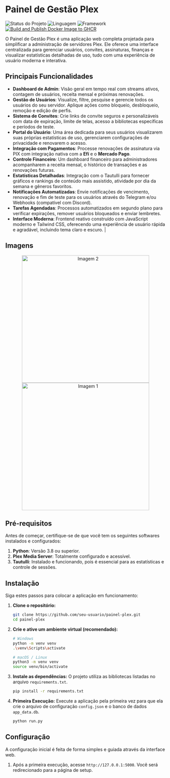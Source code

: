 # Painel de Gestão Plex

![Status do Projeto](https://img.shields.io/badge/status-ativo-brightgreen)
![Linguagem](https://img.shields.io/badge/python-3.8%2B-blue)
![Framework](https://img.shields.io/badge/flask-2.x-orange)
[![Build and Publish Docker Image to GHCR](https://github.com/ClankJake/Painel-Plex/actions/workflows/docker-publish.yml/badge.svg?branch=stable)](https://github.com/ClankJake/Painel-Plex/actions/workflows/docker-publish.yml)

O Painel de Gestão Plex é uma aplicação web completa projetada para simplificar a administração de servidores Plex. Ele oferece uma interface centralizada para gerenciar usuários, convites, assinaturas, finanças e visualizar estatísticas detalhadas de uso, tudo com uma experiência de usuário moderna e interativa.

## Principais Funcionalidades

-   **Dashboard de Admin**: Visão geral em tempo real com streams ativos, contagem de usuários, receita mensal e próximas renovações.
-   **Gestão de Usuários**: Visualize, filtre, pesquise e gerencie todos os usuários do seu servidor. Aplique ações como bloqueio, desbloqueio, remoção e edição de perfis.
-   **Sistema de Convites**: Crie links de convite seguros e personalizáveis com data de expiração, limite de telas, acesso a bibliotecas específicas e períodos de teste.
-   **Portal do Usuário**: Uma área dedicada para seus usuários visualizarem suas próprias estatísticas de uso, gerenciarem configurações de privacidade e renovarem o acesso.
-   **Integração com Pagamentos**: Processe renovações de assinatura via PIX com integração nativa com a **Efí** e o **Mercado Pago**.
-   **Controle Financeiro**: Um dashboard financeiro para administradores acompanharem a receita mensal, o histórico de transações e as renovações futuras.
-   **Estatísticas Detalhadas**: Integração com o Tautulli para fornecer gráficos e rankings de conteúdo mais assistido, atividade por dia da semana e gêneros favoritos.
-   **Notificações Automatizadas**: Envie notificações de vencimento, renovação e fim de teste para os usuários através do Telegram e/ou Webhooks (compatível com Discord).
-   **Tarefas Agendadas**: Processos automatizados em segundo plano para verificar expirações, remover usuários bloqueados e enviar lembretes.
-   **Interface Moderna**: Frontend reativo construído com JavaScript moderno e Tailwind CSS, oferecendo uma experiência de usuário rápida e agradável, incluindo tema claro e escuro.                                                                                                   |
## Imagens
<p align="center">
  <img width="400" alt="Imagem 2" src="https://github.com/user-attachments/assets/6a0eb80c-ca2e-4fc0-a183-1c08d4c084a2" />
  <img width="400" alt="Imagem 1" src="https://github.com/user-attachments/assets/ca2e94ad-a3b0-48c9-b053-48b3d86a2744" />
</p>

## Pré-requisitos

Antes de começar, certifique-se de que você tem os seguintes softwares instalados e configurados:

1.  **Python**: Versão 3.8 ou superior.
2.  **Plex Media Server**: Totalmente configurado e acessível.
3.  **Tautulli**: Instalado e funcionando, pois é essencial para as estatísticas e controle de sessões.

## Instalação

Siga estes passos para colocar a aplicação em funcionamento:

1.  **Clone o repositório:**
    ```bash
    git clone https://github.com/seu-usuario/painel-plex.git
    cd painel-plex
    ```

2.  **Crie e ative um ambiente virtual (recomendado):**
    ```bash
    # Windows
    python -m venv venv
    .\venv\Scripts\activate

    # macOS / Linux
    python3 -m venv venv
    source venv/bin/activate
    ```

3.  **Instale as dependências:**
    O projeto utiliza as bibliotecas listadas no arquivo `requirements.txt`.
    ```bash
    pip install -r requirements.txt
    ```

4.  **Primeira Execução:**
    Execute a aplicação pela primeira vez para que ela crie o arquivo de configuração `config.json` e o banco de dados `app_data.db`.
    ```bash
    python run.py
    ```

## Configuração

A configuração inicial é feita de forma simples e guiada através da interface web.

1.  Após a primeira execução, acesse `http://127.0.0.1:5000`. Você será redirecionado para a página de setup.

